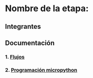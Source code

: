 # Nombre de la etapa:

## Integrantes


## Documentación

### 1. [Flujos](/SD3-proyecto-integrador/G3/flujos/flows.json)

### 2. [Programación micropython](/SD3-proyecto-integrador/G3/micropython/test.py)


